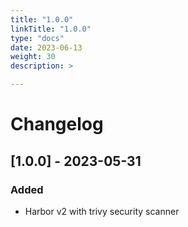 ```yaml
---
title: "1.0.0"
linkTitle: "1.0.0"
type: "docs"
date: 2023-06-13
weight: 30
description: >

---
```


# Changelog
## [1.0.0] - 2023-05-31
### Added
- Harbor v2 with trivy security scanner
